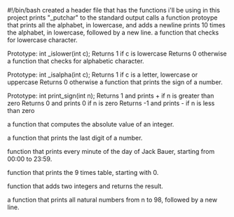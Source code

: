 #!/bin/bash
created a header file that has the functions i'll be using in this project
prints "_putchar" to the standard output
calls a function protoype that prints all the alphabet, in lowercase, and adds a newline
 prints 10 times the alphabet, in lowercase, followed by a new line.
 a function that checks for lowercase character.

Prototype: int _islower(int c);
Returns 1 if c is lowercase
Returns 0 otherwise
 a function that checks for alphabetic character.

Prototype: int _isalpha(int c);
Returns 1 if c is a letter, lowercase or uppercase
Returns 0 otherwise
a function that prints the sign of a number.

Prototype: int print_sign(int n);
Returns 1 and prints + if n is greater than zero
Returns 0 and prints 0 if n is zero
Returns -1 and prints - if n is less than zero

a function that computes the absolute value of an integer.

a function that prints the last digit of a number.

function that prints every minute of the day of Jack Bauer, starting from 00:00 to 23:59.

function that prints the 9 times table, starting with 0.

function that adds two integers and returns the result.

a function that prints all natural numbers from n to 98, followed by a new line.
